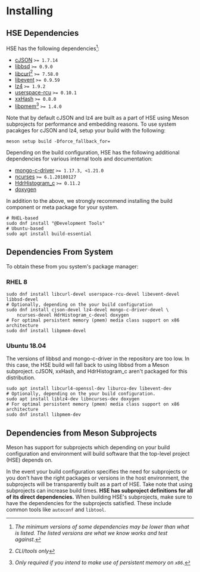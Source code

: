 <!--
SPDX-License-Identifier: Apache-2.0 OR MIT

SPDX-FileCopyrightText: Copyright 2020 Micron Technology, Inc.
-->

# Installing

## HSE Dependencies

HSE has the following dependencies[^1]:

* [cJSON](https://github.com/DaveGamble/cJSON) `>= 1.7.14`
* [libbsd](https://libbsd.freedesktop.org/wiki/) `>= 0.9.0`
* [libcurl](https://github.com/curl/curl)[^2] `>= 7.58.0`
* [libevent](https://libevent.org/) `>= 0.9.59`
* [lz4](https://github.com/lz4/lz4) `>= 1.9.2`
* [userspace-rcu](https://liburcu.org/) `>= 0.10.1`
* [xxHash](https://github.com/Cyan4973/xxHash) `>= 0.8.0`
* [libpmem](https://github.com/pmem/pmdk)[^3] `>= 1.4.0`

Note that by default cJSON and lz4 are built as a part of HSE using Meson
subprojects for performance and embedding reasons. To use system pacakges for
cJSON and lz4, setup your build with the following:

```shell
meson setup build -Dforce_fallback_for=
```

Depending on the build configuration, HSE has the following additional
dependencies for various internal tools and documentation:

* [mongo-c-driver](https://github.com/mongodb/mongo-c-driver) `>= 1.17.3, <1.21.0`
* [ncurses](https://invisible-island.net/ncurses/announce.html) `>= 6.1.20180127`
* [HdrHistogram_c](https://github.com/HdrHistogram/HdrHistogram_c) `>= 0.11.2`
* [doxygen](https://www.doxygen.nl/index.html)

In addition to the above, we strongly recommend installing the build component
or meta package for your system.

```shell
# RHEL-based
sudo dnf install "@Development Tools"
# Ubuntu-based
sudo apt install build-essential
```

## Dependencies From System

To obtain these from you system's package manager:

### RHEL 8

```shell
sudo dnf install libcurl-devel userspace-rcu-devel libevent-devel libbsd-devel
# Optionally, depending on the your build configuration
sudo dnf install cjson-devel lz4-devel mongo-c-driver-devel \
    ncurses-devel HdrHistogram_c-devel doxygen
# For optimal persistent memory (pmem) media class support on x86 architecture
sudo dnf install libpmem-devel
```

### Ubuntu 18.04

The versions of libbsd and mongo-c-driver in the repository are too low. In
this case, the HSE build will fall back to using libbsd from a Meson
subproject. cJSON, xxHash, and HdrHistogram_c aren't packaged for this
distribution.

```shell
sudo apt install libcurl4-openssl-dev liburcu-dev libevent-dev
# Optionally, depending on the your build configuration.
sudo apt install liblz4-dev libncurses-dev doxygen
# For optimal persistent memory (pmem) media class support on x86 architecture
sudo dnf install libpmem-dev
```

## Dependencies from Meson Subprojects

Meson has support for subprojects which depending on your build configuration
and environment will build software that the top-level project (HSE) depends on.

In the event your build configuration specifies the need for subprojects or you
don't have the right packages or versions in the host environment, the
subprojects will be transparently built as a part of HSE. Take note that using
subprojects can increase build times. **HSE has subproject definitions for all
of its direct dependencies.** When building HSE's subprojects, make sure to
have the dependencies for the subprojects satisfied. These include common tools
like `autoconf` and `libtool`.

[^1]: _The minimum versions of some dependencies may be lower than what is listed.
The listed versions are what we know works and test against._

[^2]: _CLI/tools only_

[^3]: _Only required if you intend to make use of persistent memory on `x86`._
